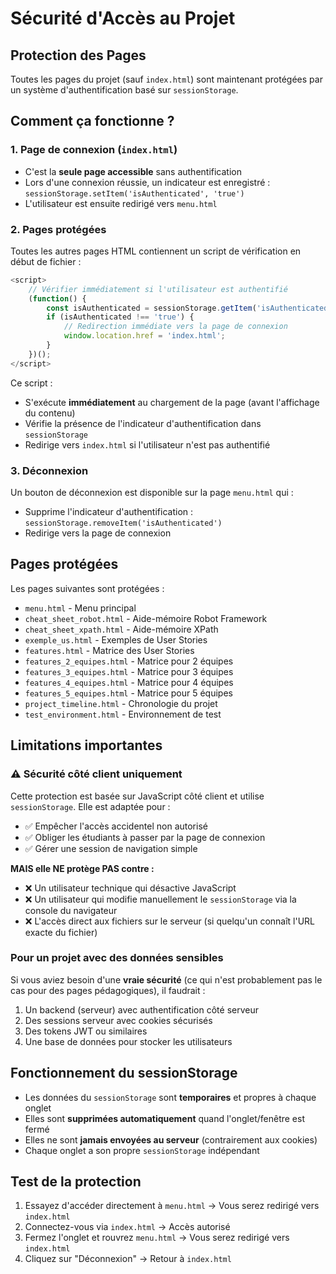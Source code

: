 # Sécurité d'Accès au Projet

## Protection des Pages

Toutes les pages du projet (sauf `index.html`) sont maintenant protégées par un système d'authentification basé sur `sessionStorage`.

## Comment ça fonctionne ?

### 1. Page de connexion (`index.html`)
- C'est la **seule page accessible** sans authentification
- Lors d'une connexion réussie, un indicateur est enregistré : `sessionStorage.setItem('isAuthenticated', 'true')`
- L'utilisateur est ensuite redirigé vers `menu.html`

### 2. Pages protégées
Toutes les autres pages HTML contiennent un script de vérification en début de fichier :

```javascript
<script>
    // Vérifier immédiatement si l'utilisateur est authentifié
    (function() {
        const isAuthenticated = sessionStorage.getItem('isAuthenticated');
        if (isAuthenticated !== 'true') {
            // Redirection immédiate vers la page de connexion
            window.location.href = 'index.html';
        }
    })();
</script>
```

Ce script :
- S'exécute **immédiatement** au chargement de la page (avant l'affichage du contenu)
- Vérifie la présence de l'indicateur d'authentification dans `sessionStorage`
- Redirige vers `index.html` si l'utilisateur n'est pas authentifié

### 3. Déconnexion
Un bouton de déconnexion est disponible sur la page `menu.html` qui :
- Supprime l'indicateur d'authentification : `sessionStorage.removeItem('isAuthenticated')`
- Redirige vers la page de connexion

## Pages protégées

Les pages suivantes sont protégées :
- `menu.html` - Menu principal
- `cheat_sheet_robot.html` - Aide-mémoire Robot Framework
- `cheat_sheet_xpath.html` - Aide-mémoire XPath
- `exemple_us.html` - Exemples de User Stories
- `features.html` - Matrice des User Stories
- `features_2_equipes.html` - Matrice pour 2 équipes
- `features_3_equipes.html` - Matrice pour 3 équipes
- `features_4_equipes.html` - Matrice pour 4 équipes
- `features_5_equipes.html` - Matrice pour 5 équipes
- `project_timeline.html` - Chronologie du projet
- `test_environment.html` - Environnement de test

## Limitations importantes

### ⚠️ Sécurité côté client uniquement

Cette protection est basée sur JavaScript côté client et utilise `sessionStorage`. Elle est adaptée pour :
- ✅ Empêcher l'accès accidentel non autorisé
- ✅ Obliger les étudiants à passer par la page de connexion
- ✅ Gérer une session de navigation simple

**MAIS elle NE protège PAS contre :**
- ❌ Un utilisateur technique qui désactive JavaScript
- ❌ Un utilisateur qui modifie manuellement le `sessionStorage` via la console du navigateur
- ❌ L'accès direct aux fichiers sur le serveur (si quelqu'un connaît l'URL exacte du fichier)

### Pour un projet avec des données sensibles

Si vous aviez besoin d'une **vraie sécurité** (ce qui n'est probablement pas le cas pour des pages pédagogiques), il faudrait :
1. Un backend (serveur) avec authentification côté serveur
2. Des sessions serveur avec cookies sécurisés
3. Des tokens JWT ou similaires
4. Une base de données pour stocker les utilisateurs

## Fonctionnement du sessionStorage

- Les données du `sessionStorage` sont **temporaires** et propres à chaque onglet
- Elles sont **supprimées automatiquement** quand l'onglet/fenêtre est fermé
- Elles ne sont **jamais envoyées au serveur** (contrairement aux cookies)
- Chaque onglet a son propre `sessionStorage` indépendant

## Test de la protection

1. Essayez d'accéder directement à `menu.html` → Vous serez redirigé vers `index.html`
2. Connectez-vous via `index.html` → Accès autorisé
3. Fermez l'onglet et rouvrez `menu.html` → Vous serez redirigé vers `index.html`
4. Cliquez sur "Déconnexion" → Retour à `index.html`

